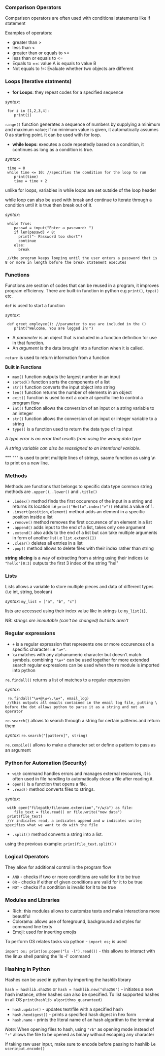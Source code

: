 ### Comparison Operators

Comparison operators are often used with conditional statements like if statement

Examples of operators:
- greater than >
- less than <
- greater than or equals to >=
- less than or equals to <=
- Equals to ==: value A is equals to value B
- Not equals to !=: Evaluate whether two objects are different
 
### Loops (Iterative statments)

- **for Loops**: they repeat codes for a specified sequence

_syntax:_

```
 for i in [1,2,3,4]:
    print(i)
```
`range()` function generates a sequence of numbers by supplying a minimum and maximum value; if no minimum value is given, it automatically assumes 0 as starting point. it can be used with for loop.

- **while loops**: executes a code repeatedly based on a condition, it continues as long as a condition is true.

_syntax:_

```
 time = 0
 while time <= 10: //specifies the condition for the loop to run
    print(time)
	time = time + 2
```

unlike for loops, variables in while loops are set outside of the loop header

while loop can also be used with break and continue to iterate through a condition until it is true then break out of it.

_syntax:_

```
 while True:
    passwd = input("Enter a password: ")
    if len(passwd) < 8:
      print("- Password too short")
      continue
	else:
      break

 //the program keeps looping until the user enters a password that is 8 or more in length before the break statement executes

```
					
### Functions

Functions are section of codes that can be reused in a program, it improves program efficiency.
There are built-in function in python e.g `print()`, `type()` etc.

`def` is used to start a function

_syntax:_ 

```
 def greet_employee(): //parameter to use are included in the ()
    print("Welcome, You are logged in!")
```

- A _parameter_ is an object that is included in a function definition for use in that function.
- An _argument_ is the data brought into a function when it is called.

`return` is used to return information from a function

**Built in Functions**
- `max()` function outputs the largest number in an input
- `sorted()` function sorts the components of a list
- `str()` function converts the input object into string
- `len()` function returns the number of elements in an object
- `exit()` function is used to exit a code at specific line to control a program flow
- `int()` function allows the conversion of an input or a string variable to an integer
- `str()` function allows the conversion of an input or integer variable to a string
- `type()` is a function used to return the data type of its input

_A type error is an error that results from using the wrong data type_

_A string variable can also be reassigned to an intentional variable_.

""" """ is used to print multiple lines of strings, saame function as using \n to print on a new line.

### Methods

Methods are functions that belongs to specific data type
common string methods are `.upper()`, `.lower()` and `.title()`
- `.index()` method finds the first occurence of the input in a string and returns its location i.e `print("Hello".index("e"))` returns a value of 1.
- `.insert(position,element)` method adds an element in a specific position inside a list
- `.remove()` method removes the first occurence of an element in a list
- `.append()` adds input to the end of a list, takes only one argument
- `.extend()` also adds to the end of a list but can take multiple arguments in form of another list i.e `list.extend([])`
- `.clear()` deletes all entries in a list
- `.pop()` method allows to delete files with their index rather than string

**string slicing** is a way of extracting from a string using their indices i.e `"hello"[0:3]` outputs the first 3 index of the string "hel"

### Lists

Lists allows a variable to store multiple pieces and data of different types (i.e int, string, boolean)

_syntax:_ `my_list = ["a", "b", "c"]`
  
lists are accessed using their index value like in strings i.e `my_list[1]`.

NB: _strings are immutable (can't be changed) but lists aren't_

### Regular expressions
- `+` is a regular expression that represents one or more occurences of a specific character i.e `"a+"`.
- `\w` matches with any alphanumeric character but doesn't match symbols.
combining `"\w+"` can be used together for more extended search
regular expressions can be used when the re module is imported into python

`re.findall()` returns a list of matches to a regular expression
 
_syntax:_ 

```
 re.findall("\w+@\w+\.\w+", email_log) 
 //this outputs all emails contained in the email log file, putting \ before the dot allows python to parse it as a string and not an operator
```

`re.search()` allows to search through a string for certain patterns and return them

_syntax:_ `re.search("[pattern]", string)`

`re.compile()` allows to make a character set or define a pattern to pass as an argument

### Python for Automation (Security)

- `with` command handles errors and manages external resources, it is often used in file handling to automatically close a file after reading it.
- `open()` is a function that opens a file.
- `.read()` method converts files to strings.

_syntax:_ 

```
 with open("filepath/filename.extension","r/w/a") as file:
    file_text = file.read() or file.write("new data")
 print(file_text) 
 //r indicates read, a indicates append and w indicates write; specifies what we want to do with the file
```

- `.split()` method converts a string into a list.

using the previous example: `print(file_text.split())`

### Logical Operators

They allow for additional control in the program flow
- `AND` - checks if two or more conditions are valid for it to be true
- `OR` - checks if either of given conditions are valid for it to be true
- `NOT` - checks if a condition is invalid for it to be true


### Modules and Libraries

- Rich: this modules allows to customize texts and make interactions more beautiful
- Colorama: allows use of foreground, background and styles for command line texts
- Emoji: used for inserting emojis

To perform OS relates tasks via python - `import os;` is used

`import os; print(os.popen("ls -l").read())` - this allows to interact with the linux shell parsing the 'ls -l' command

### Hashing in Python

Hashes can be used in python by importing the hashlib library

`hash = hashlib.sha256` or `hash = hashlib.new("sha256")` - initiates a new hash instance, other hashes can also be specified. To list supported hashes in all OS `print(hashlib algorithms_guaranteed)`

- `hash.update()` - updates text/file with a specified hash
- `hash.hexdigest()` - prints a specified hash digest in hex form
- `hash.name` - prints the literal name of an hash algorithm to the terminal

_Note:_ When opening files to hash, using `"rb"` as opening mode instead of `"r"` allows the file to be opened as binary without escaping any character

If taking raw user input, make sure to encode before passing to hashlib i.e `userinput.encode()`
